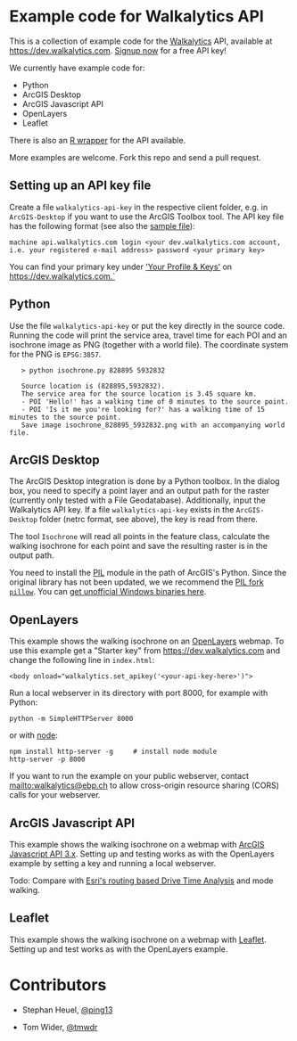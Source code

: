 Example code for Walkalytics API
================================

This is a collection of example code for the [Walkalytics][] API, available at
<https://dev.walkalytics.com>. 
[Signup now][signup] for a free API key!

We currently have example code for:

* Python
* ArcGIS Desktop
* ArcGIS Javascript API
* OpenLayers
* Leaflet

There is also an [R wrapper](https://github.com/zumbov2/walkalytics) for the
API available.

More examples are welcome. Fork this repo and send a pull request.

## Setting up an API key file
Create a file `walkalytics-api-key` in the respective client folder, e.g. in `ArcGIS-Desktop` if you want to use the ArcGIS Toolbox tool. The API key file has the following format (see also the [sample file](https://github.com/ernstbaslerpartner/walkalytics-clients/blob/master/Python/walkalytics-api-key.sample)):

`machine api.walkalytics.com login <your dev.walkalytics.com account, i.e. your registered e-mail address> password <your primary key>`

You can find your primary key under ['Your Profile & Keys'](https://dev.walkalytics.com/developer) on https://dev.walkalytics.com.`
 
## Python
Use the file `walkalytics-api-key` or put the key directly in the source code. 
Running the code will print the service area, travel time for each POI and an 
isochrone image as PNG (together with a world file). The coordinate system for 
the PNG is `EPSG:3857`.

       > python isochrone.py 828895 5932832

       Source location is (828895,5932832).
       The service area for the source location is 3.45 square km.
       - POI 'Hello!' has a walking time of 0 minutes to the source point.
       - POI 'Is it me you're looking for?' has a walking time of 15 minutes to the source point.
       Save image isochrone_828895_5932832.png with an accompanying world file.

## ArcGIS Desktop

The ArcGIS Desktop integration is done by a Python toolbox. In the dialog
box, you need to specify a point layer and an output path for the raster
(currently only tested with a File Geodatabase). Additionally, input the
Walkalytics API key. If a file `walkalytics-api-key` exists in the 
`ArcGIS-Desktop` folder (netrc format, see above), the key is read from there.

The tool `Isochrone` will read all points in the feature class, calculate the
walking isochrone for each point and save the resulting raster is in the output
path.

You need to install the [PIL][] module in the path of ArcGIS's Python. Since
the original library has not been updated, we we recommend the
[PIL fork `pillow`][pillow]. You can
[get unofficial Windows binaries here][pillow-binaries].

## OpenLayers

This example shows the walking isochrone on an [OpenLayers][] webmap. To
use this example get a "Starter key" from <https://dev.walkalytics.com> and
change the following line in `index.html`:

    <body onload="walkalytics.set_apikey('<your-api-key-here>')">

Run a local webserver in its directory with port 8000, for example with Python:

    python -m SimpleHTTPServer 8000

or with [node][]:

    npm install http-server -g     # install node module
    http-server -p 8000
    
If you want to run the example on your public webserver,
contact <mailto:walkalytics@ebp.ch> to allow cross-origin resource sharing
(CORS) calls for your webserver.

## ArcGIS Javascript API

This example shows the walking isochrone on a webmap with
[ArcGIS Javascript API 3.x][AGJS]. Setting up and testing works as with the OpenLayers
example by setting a key and running a local webserver.

Todo: Compare with [Esri's routing based Drive Time Analysis][AGOLDriveTime]
and mode walking.


## Leaflet

This example shows the walking isochrone on a webmap with
[Leaflet][]. Setting up and test works as with the OpenLayers
example.



# Contributors

* Stephan Heuel, [@ping13](https://twitter.com/ping13)
* Tom Wider, [@tmwdr](https://twitter.com/tmwdr)

  [Walkalytics]: http://www.walkalytics.com
  [OpenLayers]: http://openlayers.org
  [node]: http://nodejs.org
  [Leaflet]: http://leafletjs.com/
  [AGOLDriveTime]: https://developers.arcgis.com/en/features/directions/
  [AGJS]: https://developers.arcgis.com/javascript/
  [signup]: https://dev.walkalytics.com/signup/
  [Python toolbox]: http://resources.arcgis.com/en/help/main/10.2/index.html#//001500000022000000
  [pillow]: https://pillow.readthedocs.org/
  [PIL]: http://effbot.org/zone/pil-index.htm
  [pillow-binaries]: http://www.lfd.uci.edu/~gohlke/pythonlibs/#pillow
